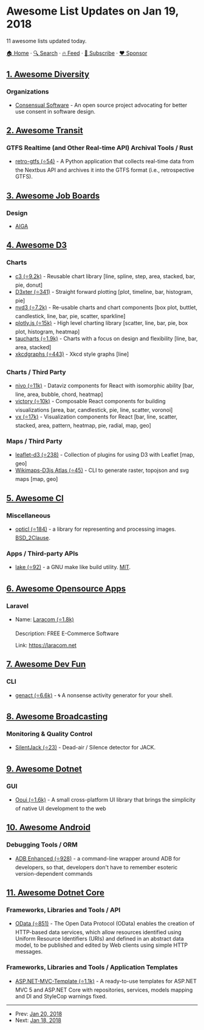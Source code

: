 # Awesome List Updates on Jan 19, 2018

11 awesome lists updated today.

[🏠 Home](/README.md) · [🔍 Search](https://www.trackawesomelist.com/search/) · [🔥 Feed](https://www.trackawesomelist.com/rss.xml) · [📮 Subscribe](https://trackawesomelist.us17.list-manage.com/subscribe?u=d2f0117aa829c83a63ec63c2f&id=36a103854c) · [❤️  Sponsor](https://github.com/sponsors/theowenyoung)



## [1. Awesome Diversity](/content/folkswhocode/awesome-diversity/README.md)

### Organizations

*   [Consensual Software](http://consensualsoftware.com/) - An open source project advocating for better use consent in software design.

## [2. Awesome Transit](/content/CUTR-at-USF/awesome-transit/README.md)

### GTFS Realtime (and Other Real-time API) Archival Tools / Rust

*   [retro-gtfs (⭐54)](https://github.com/SAUSy-Lab/retro-gtfs) - A Python application that collects real-time data from the Nextbus API and archives it into the GTFS format (i.e., retrospective GTFS).

## [3. Awesome Job Boards](/content/tramcar/awesome-job-boards/README.md)

### Design

*   [AIGA](https://designjobs.aiga.org/)

## [4. Awesome D3](/content/wbkd/awesome-d3/README.md)

### Charts

*   [c3 (⭐9.2k)](https://github.com/c3js/c3) - Reusable chart library \[line, spline, step, area, stacked, bar, pie, donut]
*   [D3xter (⭐341)](https://github.com/NathanEpstein/D3xter) - Straight forward plotting \[plot, timeline, bar, histogram, pie]
*   [nvd3 (⭐7.2k)](https://github.com/novus/nvd3) - Re-usable charts and chart components \[box plot, buttlet, candlestick, line, bar, pie, scatter, sparkline]
*   [plotly.js (⭐15k)](https://github.com/plotly/plotly.js/) - High level charting library \[scatter, line, bar, pie, box plot, histogram, heatmap]
*   [taucharts (⭐1.9k)](https://github.com/TargetProcess/tauCharts) - Charts with a focus on design and flexibility \[line, bar, area, stacked]
*   [xkcdgraphs (⭐443)](https://github.com/imkevinxu/xkcdgraphs) - Xkcd style graphs \[line]

### Charts / Third Party

*   [nivo (⭐11k)](https://github.com/plouc/nivo) - Dataviz components for React with isomorphic ability \[bar, line, area, bubble, chord, heatmap]
*   [victory (⭐10k)](https://github.com/FormidableLabs/victory) - Composable React components for building visualizations \[area, bar, candlestick, pie, line, scatter, voronoi]
*   [vx (⭐17k)](https://github.com/hshoff/vx) - Visualization components for React \[bar, line, scatter, stacked, area, pattern, heatmap, pie, radial, map, geo]

### Maps / Third Party

*   [leaflet-d3 (⭐238)](https://github.com/Asymmetrik/leaflet-d3) - Collection of plugins for using D3 with Leaflet \[map, geo]
*   [Wikimaps-D3js Atlas (⭐45)](https://github.com/WikimapsAtlas/WikimapsAtlas-generator) - CLI to generate raster, topojson and svg maps \[map, geo]

## [5. Awesome Cl](/content/CodyReichert/awesome-cl/README.md)

### Miscellaneous

*   [opticl (⭐184)](https://github.com/slyrus/opticl) - a library for representing and processing images. [BSD\_2Clause](https://directory.fsf.org/wiki/License:BSD_2Clause).

### Apps / Third-party APIs

*   [lake (⭐92)](https://github.com/takagi/lake) - a GNU make like build utility. [MIT](https://opensource.org/licenses/MIT).

## [6. Awesome Opensource Apps](/content/unicodeveloper/awesome-opensource-apps/README.md)

### Laravel

- Name: [Laracom (⭐1.8k)](https://github.com/jsdecena/laracom)

  Description: FREE E-Commerce Software

  Link: <https://laracom.net>



## [7. Awesome Dev Fun](/content/mislavcimpersak/awesome-dev-fun/README.md)

### CLI

*   [genact (⭐6.6k)](https://github.com/svenstaro/genact) - 🌀 A nonsense activity generator for your shell.

## [8. Awesome Broadcasting](/content/ebu/awesome-broadcasting/README.md)

### Monitoring & Quality Control

*   [SilentJack (⭐23)](https://github.com/njh/silentjack) - Dead-air / Silence detector for JACK.

## [9. Awesome Dotnet](/content/quozd/awesome-dotnet/README.md)

### GUI

*   [Ooui (⭐1.6k)](https://github.com/praeclarum/Ooui) - A small cross-platform UI library that brings the simplicity of native UI development to the web

## [10. Awesome Android](/content/JStumpp/awesome-android/README.md)

### Debugging Tools / ORM

*   [ADB Enhanced (⭐928)](https://github.com/ashishb/adb-enhanced) - a command-line wrapper around ADB for developers, so that, developers don't have to remember esoteric version-dependent commands

## [11. Awesome Dotnet Core](/content/thangchung/awesome-dotnet-core/README.md)

### Frameworks, Libraries and Tools / API

*   [OData (⭐851)](https://github.com/OData/WebApi/tree/feature/netcore) - The Open Data Protocol (OData) enables the creation of HTTP-based data services, which allow resources identified using Uniform Resource Identifiers (URIs) and defined in an abstract data model, to be published and edited by Web clients using simple HTTP messages.

### Frameworks, Libraries and Tools / Application Templates

*   [ASP.NET-MVC-Template (⭐1.1k)](https://github.com/NikolayIT/ASP.NET-MVC-Template) - A ready-to-use templates for ASP.NET MVC 5 and ASP.NET Core with repositories, services, models mapping and DI and StyleCop warnings fixed.

---

- Prev: [Jan 20, 2018](/content/2018/01/20/README.md)
- Next: [Jan 18, 2018](/content/2018/01/18/README.md)